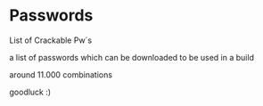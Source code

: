 # Passwords
List of Crackable Pw´s

a list of passwords which can be downloaded to be used in a build

around 11.000 combinations

goodluck :)
